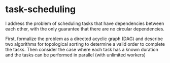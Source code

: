 # task-scheduling
I address the problem of scheduling tasks that have dependencies between each other, with the only guarantee that there are no circular dependencies. 

First, formalize the problem as a directed acyclic graph (DAG) and describe two algorithms for topological sorting to determine a valid order to complete the tasks.
Then consider the case where each task has a known duration and the tasks can be performed in parallel (with unlimited workers)
